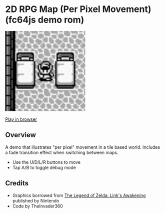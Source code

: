 # 2D RPG Map (Per Pixel Movement) (fc64js demo rom)

[<img src="https://raw.githubusercontent.com/TheInvader360/fc64js/main/rom/demo/2d-rpg-map-per-pixel-movement/docs/demo.gif" width="256"/>](https://theinvader360.github.io/fc64js/rom/demo/2d-rpg-map-per-pixel-movement/)

[Play in browser](https://theinvader360.github.io/fc64js/rom/demo/2d-rpg-map-per-pixel-movement/)

## Overview

A demo that illustrates "per pixel" movement in a tile based world. Includes a fade transition effect when switching between maps.

* Use the U/D/L/R buttons to move
* Tap A/B to toggle debug mode

## Credits

* Graphics borrowed from [The Legend of Zelda: Link's Awakening](https://en.wikipedia.org/wiki/The_Legend_of_Zelda:_Link%27s_Awakening) published by Nintendo
* Code by TheInvader360
